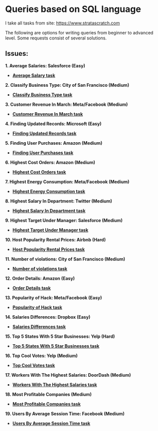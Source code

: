 # Queries based on SQL language

I take all tasks from site: https://www.stratascratch.com 

The following are options for writing queries from beginner to advanced level. Some requests consist of several solutions.

## Issues:

**1. Average Salaries: Salesforce (Easy)**
- **[Average Salary task](https://github.com/prosimpleee/data_engineering_/blob/main/SQL_exercises/average_salaries(ss).sql)**

**2. Classify Business Type: City of San Francisco (Medium)**
- **[Classify Business Type task](https://github.com/prosimpleee/data_engineering_/blob/main/SQL_exercises/classify_business_type(ss).sql)**

**3. Customer Revenue In March: Meta/Facebook (Medium)**
- **[Customer Revenue In March task](https://github.com/prosimpleee/data_engineering_/blob/main/SQL_exercises/customer_revenue_march(ss).sql)**

**4. Finding Updated Records: Microsoft (Easy)**
- **[Finding Updated Records task](https://github.com/prosimpleee/data_engineering_/blob/main/SQL_exercises/finding_updated_records(ss).sql)**

**5. Finding User Purchases: Amazon (Medium)**
- **[Finding User Purchases task](https://github.com/prosimpleee/data_engineering_/blob/main/SQL_exercises/finding_user_purchases(ss).sql)**

**6. Highest Cost Orders: Amazon (Medium)**
- **[Highest Cost Orders task](https://github.com/prosimpleee/data_engineering_/blob/main/SQL_exercises/highest_cost_orders(ss).sql)**

**7. Highest Energy Consumption: Meta/Facebook (Medium)**
- **[Highest Energy Consumption task](https://github.com/prosimpleee/data_engineering_/blob/main/SQL_exercises/highest_energy_consumption(ss).sql)**

**8. Highest Salary In Department: Twitter (Medium)**
- **[Highest Salary In Department task](https://github.com/prosimpleee/data_engineering_/blob/main/SQL_exercises/highest_salary_in_department(ss).sql)**

**9. Highest Target Under Manager: Salesforce (Medium)**
- **[Highest Target Under Manager task](https://github.com/prosimpleee/data_engineering_/blob/main/SQL_exercises/highest_target_under_manager(ss).sql)**

**10. Host Popularity Rental Prices: Airbnb (Hard)**
- **[Host Popularity Rental Prices task](https://github.com/prosimpleee/data_engineering_/blob/main/SQL_exercises/host_popularity_rental_prices(ss).sql)**

**11. Number of violations: City of San Francisco (Medium)**
- **[Number of violations task](https://github.com/prosimpleee/data_engineering_/blob/main/SQL_exercises/number_of_violations(ss).sql)**

**12. Order Details: Amazon (Easy)**
- **[Order Details task](https://github.com/prosimpleee/data_engineering_/blob/main/SQL_exercises/order_details(ss).sql)**

**13. Popularity of Hack: Meta/Facebook (Easy)**
- **[Popularity of Hack task](https://github.com/prosimpleee/data_engineering_/blob/main/SQL_exercises/popularity_hack(ss).sql)**

**14. Salaries Differences: Dropbox (Easy)**
- **[Salaries Differences task](https://github.com/prosimpleee/data_engineering_/blob/main/SQL_exercises/salaries_differences(ss).sql)**

**15. Top 5 States With 5 Star Businesses: Yelp (Hard)**
- **[Top 5 States With 5 Star Businesses task](https://github.com/prosimpleee/data_engineering_/blob/main/SQL_exercises/top_5_states_with_5_star_businesses(ss).sql)**

**16. Top Cool Votes: Yelp (Medium)**
- **[Top Cool Votes task](https://github.com/prosimpleee/data_engineering_/blob/main/SQL_exercises/top_cool_votes(ss).sql)**

**17. Workers With The Highest Salaries: DoorDash (Medium)**
- **[Workers With The Highest Salaries task](https://github.com/prosimpleee/data_engineering_/blob/main/SQL_exercises/workers_with_the_highest_salaries(ss).sql)**

**18. Most Profitable Companies (Medium)**
- **[Most Profitable Companies task](https://github.com/prosimpleee/data_engineering_/blob/main/SQL_exercises/most_profitable_companies(ss).sql)**

**19. Users By Average Session Time: Facebook (Medium)**
- **[Users By Average Session Time task](https://github.com/prosimpleee/data_engineering_/blob/main/SQL_exercises/users_by_average_session_time(ss).sql)**
